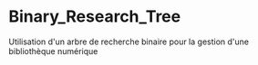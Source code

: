 # Binary_Research_Tree
Utilisation d'un arbre de recherche binaire pour la gestion d'une bibliothèque numérique
